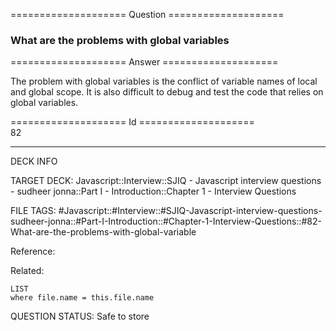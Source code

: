 ==================== Question ====================  

### What are the problems with global variables  

==================== Answer ====================  

The problem with global variables is the conflict of variable names of local and
global scope. It is also difficult to debug and test the code that relies on
global variables.

==================== Id ====================  
82

---

DECK INFO

TARGET DECK: Javascript::Interview::SJIQ - Javascript interview questions - sudheer jonna::Part I - Introduction::Chapter 1 - Interview Questions

FILE TAGS: #Javascript::#Interview::#SJIQ-Javascript-interview-questions-sudheer-jonna::#Part-I-Introduction::#Chapter-1-Interview-Questions::#82-What-are-the-problems-with-global-variable

Reference:

Related:

```dataview
LIST
where file.name = this.file.name
```

QUESTION STATUS: Safe to store
